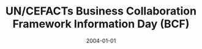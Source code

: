 ---
abstract: ''
authors:
- Birgit Hofreiter
- Christian Huemer
date: '2004-01-01'
featured: false
links:
- name: Publik
  url: https://publik.tuwien.ac.at/showentry.php?ID=203837&lang=2
publication_types:
- '2'
publishDate: '2004-01-01'
specifics: null
title: UN/CEFACTs Business Collaboration Framework Information Day (BCF)
url_pdf: ''
---